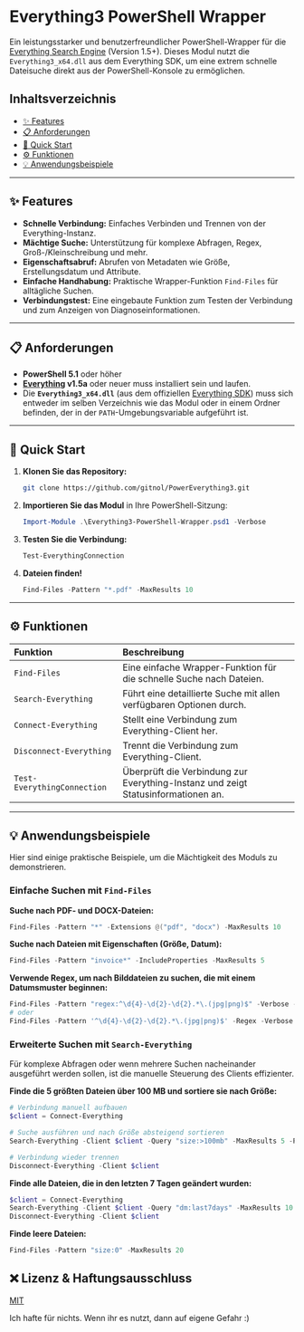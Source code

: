# Everything3 PowerShell Wrapper

Ein leistungsstarker und benutzerfreundlicher PowerShell-Wrapper für die [Everything Search Engine](https://www.voidtools.com/) (Version 1.5+). Dieses Modul nutzt die `Everything3_x64.dll` aus dem Everything SDK, um eine extrem schnelle Dateisuche direkt aus der PowerShell-Konsole zu ermöglichen.

## Inhaltsverzeichnis

  - [✨ Features](https://www.google.com/search?q=%23-features)
  - [📋 Anforderungen](https://www.google.com/search?q=%23-anforderungen)
  - [🚀 Quick Start](https://www.google.com/search?q=%23-quick-start)
  - [⚙️ Funktionen](https://www.google.com/search?q=%23%EF%B8%8F-funktionen)
  - [💡 Anwendungsbeispiele](https://www.google.com/search?q=%23-anwendungsbeispiele)

-----

## ✨ Features

  - **Schnelle Verbindung:** Einfaches Verbinden und Trennen von der Everything-Instanz.
  - **Mächtige Suche:** Unterstützung für komplexe Abfragen, Regex, Groß-/Kleinschreibung und mehr.
  - **Eigenschaftsabruf:** Abrufen von Metadaten wie Größe, Erstellungsdatum und Attribute.
  - **Einfache Handhabung:** Praktische Wrapper-Funktion `Find-Files` für alltägliche Suchen.
  - **Verbindungstest:** Eine eingebaute Funktion zum Testen der Verbindung und zum Anzeigen von Diagnoseinformationen.

-----

## 📋 Anforderungen

  - **PowerShell 5.1** oder höher
  - **[Everything](https://www.voidtools.com/downloads/) v1.5a** oder neuer muss installiert sein und laufen.
  - Die **`Everything3_x64.dll`** (aus dem offiziellen [Everything SDK](https://www.voidtools.com/support/everything/sdk/)) muss sich entweder im selben Verzeichnis wie das Modul oder in einem Ordner befinden, der in der `PATH`-Umgebungsvariable aufgeführt ist.

-----

## 🚀 Quick Start

1.  **Klonen Sie das Repository:**

    ```sh
    git clone https://github.com/gitnol/PowerEverything3.git
    ```

2.  **Importieren Sie das Modul** in Ihre PowerShell-Sitzung:

    ```powershell
    Import-Module .\Everything3-PowerShell-Wrapper.psd1 -Verbose
    ```

3.  **Testen Sie die Verbindung:**

    ```powershell
    Test-EverythingConnection
    ```

4.  **Dateien finden\!**

    ```powershell
    Find-Files -Pattern "*.pdf" -MaxResults 10
    ```

-----

## ⚙️ Funktionen

| Funktion                  | Beschreibung                                                               |
| :------------------------ | :------------------------------------------------------------------------- |
| `Find-Files`              | Eine einfache Wrapper-Funktion für die schnelle Suche nach Dateien.        |
| `Search-Everything`       | Führt eine detaillierte Suche mit allen verfügbaren Optionen durch.        |
| `Connect-Everything`      | Stellt eine Verbindung zum Everything-Client her.                         |
| `Disconnect-Everything`   | Trennt die Verbindung zum Everything-Client.                              |
| `Test-EverythingConnection` | Überprüft die Verbindung zur Everything-Instanz und zeigt Statusinformationen an. |

-----

## 💡 Anwendungsbeispiele

Hier sind einige praktische Beispiele, um die Mächtigkeit des Moduls zu demonstrieren.

### Einfache Suchen mit `Find-Files`

**Suche nach PDF- und DOCX-Dateien:**

```powershell
Find-Files -Pattern "*" -Extensions @("pdf", "docx") -MaxResults 10
```

**Suche nach Dateien mit Eigenschaften (Größe, Datum):**

```powershell
Find-Files -Pattern "invoice*" -IncludeProperties -MaxResults 5
```

**Verwende Regex, um nach Bilddateien zu suchen, die mit einem Datumsmuster beginnen:**

```powershell
Find-Files -Pattern "regex:^\d{4}-\d{2}-\d{2}.*\.(jpg|png)$" -Verbose -MaxResults 10
# oder
Find-Files -Pattern '^\d{4}-\d{2}-\d{2}.*\.(jpg|png)$' -Regex -Verbose -MaxResults 10
```

### Erweiterte Suchen mit `Search-Everything`

Für komplexe Abfragen oder wenn mehrere Suchen nacheinander ausgeführt werden sollen, ist die manuelle Steuerung des Clients effizienter.

**Finde die 5 größten Dateien über 100 MB und sortiere sie nach Größe:**

```powershell
# Verbindung manuell aufbauen
$client = Connect-Everything

# Suche ausführen und nach Größe absteigend sortieren
Search-Everything -Client $client -Query "size:>100mb" -MaxResults 5 -Properties "Size" -SortBy @{Property = "Size"; Descending = $true}

# Verbindung wieder trennen
Disconnect-Everything -Client $client
```

**Finde alle Dateien, die in den letzten 7 Tagen geändert wurden:**

```powershell
$client = Connect-Everything
Search-Everything -Client $client -Query "dm:last7days" -MaxResults 10 -Properties "DateModified"
Disconnect-Everything -Client $client
```

**Finde leere Dateien:**

```powershell
Find-Files -Pattern "size:0" -MaxResults 20
```

## ❌ Lizenz & Haftungsausschluss

[MIT](https://github.com/gitnol/PowerEverything3/LICENSE)

Ich hafte für nichts. Wenn ihr es nutzt, dann auf eigene Gefahr :)